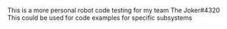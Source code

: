 This is a more personal robot code testing for my team The Joker#4320
This could be used for code examples for specific subsystems
